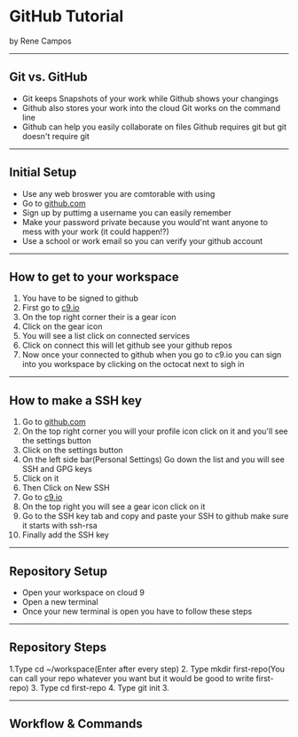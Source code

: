 # GitHub Tutorial

by Rene Campos

---
## Git vs. GitHub
* Git keeps Snapshots of your work while Github shows your changings
* Github also stores your work into the cloud Git works on the command line
* Github can help you easily collaborate on files Github requires git but git doesn't require git 


---
## Initial Setup
* Use any web broswer you are comtorable with using 
* Go to [github.com](github.com)
* Sign up by puttimg a username you can easily remember 
* Make your password private because you would'nt want anyone to mess with your work (it could happen!?)
* Use a school or work email so you can verify your github account 


---
## How to get to your workspace
1. You have to be signed to github
2. First go to [c9.io](c9.io)
3. On the top right corner their is a gear icon
4. Click on the gear icon
5. You will see a list click on connected services 
6. Click on connect this will let github see your github repos
7. Now once your connected to github when you go to c9.io you can sign into you workspace by clicking on the octocat next to sigh in

---
## How to make a SSH key
1. Go to [github.com](github.com)
2. On the top right corner you will your profile icon click on it and you'll see the settings button
3. Click on the settings button
4. On the left side bar(Personal Settings) Go down the list and you will see SSH and GPG keys
5. Click on it
6. Then Click on New SSH
7. Go to [c9.io](c9.io)
8. On the top right you will see a gear icon click on it
9. Go to the SSH key tab and copy and paste your SSH to github make sure it starts with ssh-rsa
10. Finally add the SSH key
  

---
## Repository Setup
* Open your workspace on cloud 9
* Open a new terminal
* Once your new terminal is open you have to follow these steps

---
## Repository Steps
1.Type cd ~/workspace(Enter after every step)
2. Type mkdir first-repo(You can call your repo whatever you want but it would be good to write first-repo)
3. Type cd first-repo
4. Type git init
3. 

---
## Workflow & Commands
